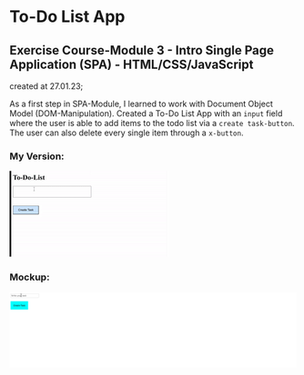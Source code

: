 # To-Do List App

## Exercise Course-Module 3 - Intro Single Page Application (SPA) - HTML/CSS/JavaScript

created at 27.01.23;

As a first step in SPA-Module, I learned to work with Document Object Model (DOM-Manipulation).
Created a To-Do List App with an `input` field where the user is able to add items to the todo list via a `create task-button`. The user can also delete every single item through a `x-button`.

### My Version:

![my_version](./ToDoList-26September2024-ezgif.com-crop.gif)

### Mockup:

![demo](demo.gif)
